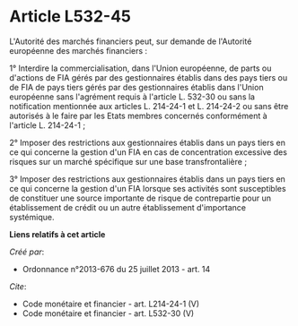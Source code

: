 # Article L532-45

L'Autorité des marchés financiers peut, sur demande de l'Autorité européenne des marchés financiers :

1° Interdire la commercialisation, dans l'Union européenne, de parts ou d'actions de FIA gérés par des gestionnaires établis
dans des pays tiers ou de FIA de pays tiers gérés par des gestionnaires établis dans l'Union européenne sans l'agrément
requis à l'article L. 532-30 ou sans la notification mentionnée aux articles L. 214-24-1 et L. 214-24-2 ou sans être
autorisés à le faire par les Etats membres concernés conformément à l'article L. 214-24-1 ;

2° Imposer des restrictions aux gestionnaires établis dans un pays tiers en ce qui concerne la gestion d'un FIA en cas de
concentration excessive des risques sur un marché spécifique sur une base transfrontalière ;

3° Imposer des restrictions aux gestionnaires établis dans un pays tiers en ce qui concerne la gestion d'un FIA lorsque ses
activités sont susceptibles de constituer une source importante de risque de contrepartie pour un établissement de crédit ou
un autre établissement d'importance systémique.

**Liens relatifs à cet article**

_Créé par_:

  - Ordonnance n°2013-676 du 25 juillet 2013 - art. 14

_Cite_:

  - Code monétaire et financier - art. L214-24-1 (V)
  - Code monétaire et financier - art. L532-30 (V)
